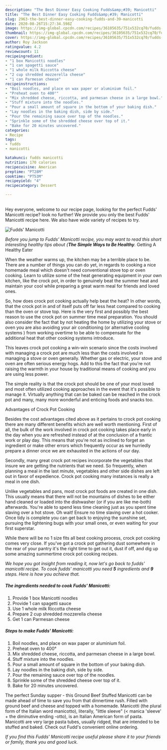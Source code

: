 ```yaml
---
description: "The Best Dinner Easy Cooking Fudds&amp;#39; Manicotti"
title: "The Best Dinner Easy Cooking Fudds&amp;#39; Manicotti"
slug: 2963-the-best-dinner-easy-cooking-fudds-and-39-manicotti
date: 2020-08-26T15:27:34.598Z
image: https://img-global.cpcdn.com/recipes/36105635/751x532cq70/fudds-manicotti-recipe-main-photo.jpg
thumbnail: https://img-global.cpcdn.com/recipes/36105635/751x532cq70/fudds-manicotti-recipe-main-photo.jpg
cover: https://img-global.cpcdn.com/recipes/36105635/751x532cq70/fudds-manicotti-recipe-main-photo.jpg
author: Roy Jackson
ratingvalue: 4.2
reviewcount: 11
recipeingredient:
- "1 box Manicotti noodles"
- "1 can spagetti sauce"
- "1 whole milk Riccotta cheese"
- "2 cup shredded mozzerella cheese"
- "1 can Parmesan cheese"
recipeinstructions:
- "Boil noodles, and place on wax paper or aluminium foil."
- "Preheat oven to 400°"
- "Mix shredded cheese, riccotta, and parmesan cheese in a large bowl."
- "Stuff mixture into the noodles."
- "Pour a small amount of square in the bottom of your baking dish."
- "Lay noodles in the baking dish, side by side."
- "Pour the remaining sauce over top of the noodles."
- "Sprinkle some of the shredded cheese over top of it."
- "Bake for 20 minutes uncovered."
categories:
- Recipe
tags:
- fudds
- manicotti

katakunci: fudds manicotti 
nutrition: 170 calories
recipecuisine: American
preptime: "PT28M"
cooktime: "PT53M"
recipeyield: "4"
recipecategory: Dessert

---
```

<br>
Hey everyone, welcome to our recipe page, looking for the perfect Fudds&#39; Manicotti recipe? look no further! We provide you only the best Fudds&#39; Manicotti recipe here. We also have wide variety of recipes to try.
<br>


![Fudds&#39; Manicotti](https://img-global.cpcdn.com/recipes/36105635/751x532cq70/fudds-manicotti-recipe-main-photo.jpg)

<i>Before you jump to Fudds&#39; Manicotti recipe, you may want to read this short interesting healthy tips about {<strong>The Simple Ways to Be Healthy</strong>.</i>
Getting A Healthy Eater


When the weather warms up, the kitchen may be a terrible place to be. There are a number of things you can do yet, in regards to cooking a nice homemade meal which doesn't need conventional stove top or oven cooking. Learn to utilize some of the heat generating equipment in your own kitchen, like the crock pot, in order to genuinely beat the summer heat and maintain your cool while preparing a great warm meal for friends and loved ones.

So, how does crock pot cooking actually help beat the heat? In other words, that the crock pot in and of itself puts off far less heat compared to cooking than the oven or stove top. Here is the very first and possibly the best reason to use the crock pot on summer time meal preparation. You should also consider the fact that by not heating the home by utilizing your stove or oven you are also avoiding your air conditioning (or alternative cooling systems ) from working overtime to be able to compensate for the additional heat that other cooking systems introduce.

This leaves crock pot cooking a win-win scenario since the costs involved with managing a crock pot are much less than the costs involved in managing a stove or oven generally. Whether gas or electric, your stove and oven are often serious energy hogs. Add to this the fact that you're not raising the warmth in your house by traditional means of cooking and you are using less power.

 The simple reality is that the crock pot should be one of your most loved and most often utilized cooking approaches in the event that it's possible to manage it.  Virtually anything that can be baked can be reached in the crock pot and many, many more wonderful and enticing foods and snacks too.

Advantages of Crock Pot Cooking

Besides the cost advantages cited above as it pertains to crock pot cooking there are many different benefits which are well worth mentioning. First of all, the bulk of the work involved in crock pot cooking takes place early in the day when you are refreshed instead of at the conclusion of a frantic work or play day. This means that you're not as inclined to forget an ingredient or make other errors which frequently occur as we hurriedly prepare a dinner once we are exhausted in the actions of our day.

Secondly, many great crock pot recipes incorporate the vegetables that insure we are getting the nutrients that we need. So frequently, when planning a meal in the last minute, vegetables and other side dishes are left out in favor of expedience. Crock pot cooking many instances is really a meal in one dish.

 Unlike vegetables and pans, most crock pot foods are created in one dish. This usually means that there will not be mountains of dishes to be either hand cleaned or loaded into the dishwasher (or if you are like me-both) afterwards. You're able to spend less time cleaning just as you spent time slaving over a hot stove. Oh wait! Ensure no time slaving over a hot cooker. Once tidy is complete you can get back to enjoying the sunshine set, pursuing the lightening bugs with your small ones, or even waiting for your first superstar.

While there will be no 1 size fits all best cooking process, crock pot cooking comes very close. If you've got a crock pot gathering dust somewhere in the rear of your pantry it's the right time to get out it, dust if off, and dig up some amazing summertime crock pot cooking recipes.


<i>We hope you got insight from reading it, now let's go back to fudds&#39; manicotti recipe. To cook fudds&#39; manicotti you need <strong>5</strong> ingredients and <strong>9</strong> steps. Here is how you achieve that.
</i>

##### The ingredients needed to cook Fudds&#39; Manicotti:

1. Provide 1 box Manicotti noodles
1. Provide 1 can spagetti sauce
1. Use 1 whole milk Riccotta cheese
1. Prepare 2 cup shredded mozzerella cheese
1. Get 1 can Parmesan cheese


##### Steps to make Fudds&#39; Manicotti:

1. Boil noodles, and place on wax paper or aluminium foil.
1. Preheat oven to 400°
1. Mix shredded cheese, riccotta, and parmesan cheese in a large bowl.
1. Stuff mixture into the noodles.
1. Pour a small amount of square in the bottom of your baking dish.
1. Lay noodles in the baking dish, side by side.
1. Pour the remaining sauce over top of the noodles.
1. Sprinkle some of the shredded cheese over top of it.
1. Bake for 20 minutes uncovered.


The perfect Sunday supper - this Ground Beef Stuffed Manicotti can be made ahead of time to save you from that dinnertime rush. Filled with ground beef and cheese and topped with a homemade. Manicotti (the plural form of the Italian word manicotto), literally, &#34;little sleeve&#34; (&lt; manica &#39;sleeve&#39; + the diminutive ending -otto), is an Italian American form of pasta. Manicotti are very large pasta tubes, usually ridged, that are intended to be stuffed and baked. Check out Fudd&#39;s convenient online ordering. 

<i>If you find this Fudds&#39; Manicotti recipe useful please share it to your friends or family, thank you and good luck.</i>
